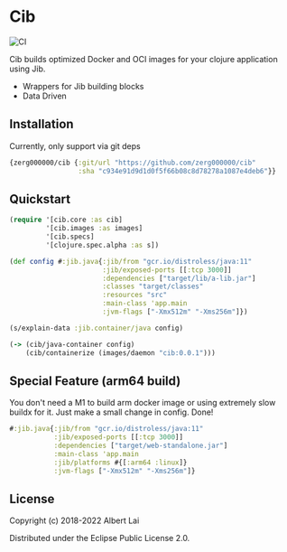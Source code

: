 # Cib

![CI](https://github.com/zerg000000/cib/actions/workflows/ci.yaml/badge.svg?branch=master)

Cib builds optimized Docker and OCI images for your clojure application using Jib.

* Wrappers for Jib building blocks
* Data Driven

## Installation

Currently, only support via git deps

```clojure
{zerg000000/cib {:git/url "https://github.com/zerg000000/cib" 
                 :sha "c934e91d9d1d0f5f66b08c8d78278a1087e4deb6"}}
```

## Quickstart

```clojure
(require '[cib.core :as cib]
         '[cib.images :as images]
         '[cib.specs]
         '[clojure.spec.alpha :as s])

(def config #:jib.java{:jib/from "gcr.io/distroless/java:11"
                       :jib/exposed-ports [[:tcp 3000]]
                       :dependencies ["target/lib/a-lib.jar"]
                       :classes "target/classes"
                       :resources "src"
                       :main-class 'app.main
                       :jvm-flags ["-Xmx512m" "-Xms256m"]})

(s/explain-data :jib.container/java config)

(-> (cib/java-container config)
    (cib/containerize (images/daemon "cib:0.0.1")))
```


## Special Feature (arm64 build)

You don't need a M1 to build arm docker image or using extremely slow buildx for it.
Just make a small change in config. Done!

```clojure
#:jib.java{:jib/from "gcr.io/distroless/java:11"
           :jib/exposed-ports [[:tcp 3000]]
           :dependencies ["target/web-standalone.jar"]
           :main-class 'app.main
           :jib/platforms #{[:arm64 :linux]}
           :jvm-flags ["-Xmx512m" "-Xms256m"]}
```

## License

Copyright (c) 2018-2022 Albert Lai

Distributed under the Eclipse Public License 2.0.
